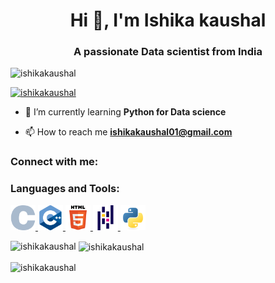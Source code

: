 
<h1 align="center">Hi 👋, I'm Ishika kaushal</h1>
<h3 align="center">A passionate Data scientist from India</h3>

<p align="left"> <img src="https://komarev.com/ghpvc/?username=ishikakaushal&label=Profile%20views&color=0e75b6&style=flat" alt="ishikakaushal" /> </p>

<p align="left"> <a href="https://github.com/ryo-ma/github-profile-trophy"><img src="https://github-profile-trophy.vercel.app/?username=ishikakaushal" alt="ishikakaushal" /></a> </p>

- 🌱 I’m currently learning **Python for Data science**

- 📫 How to reach me **ishikakaushal01@gmail.com**

<h3 align="left">Connect with me:</h3>
<p align="left">
</p>

<h3 align="left">Languages and Tools:</h3>
<p align="left"> <a href="https://www.cprogramming.com/" target="_blank" rel="noreferrer"> <img src="https://raw.githubusercontent.com/devicons/devicon/master/icons/c/c-original.svg" alt="c" width="40" height="40"/> </a> <a href="https://www.w3schools.com/cpp/" target="_blank" rel="noreferrer"> <img src="https://raw.githubusercontent.com/devicons/devicon/master/icons/cplusplus/cplusplus-original.svg" alt="cplusplus" width="40" height="40"/> </a> <a href="https://www.w3.org/html/" target="_blank" rel="noreferrer"> <img src="https://raw.githubusercontent.com/devicons/devicon/master/icons/html5/html5-original-wordmark.svg" alt="html5" width="40" height="40"/> </a> <a href="https://pandas.pydata.org/" target="_blank" rel="noreferrer"> <img src="https://raw.githubusercontent.com/devicons/devicon/2ae2a900d2f041da66e950e4d48052658d850630/icons/pandas/pandas-original.svg" alt="pandas" width="40" height="40"/> </a> <a href="https://www.python.org" target="_blank" rel="noreferrer"> <img src="https://raw.githubusercontent.com/devicons/devicon/master/icons/python/python-original.svg" alt="python" width="40" height="40"/> </a> </p>

<p><img align="left" src="https://github-readme-stats.vercel.app/api/top-langs?username=ishikakaushal&show_icons=true&locale=en&layout=compact" alt="ishikakaushal" /></p>

<p>&nbsp;<img align="center" src="https://github-readme-stats.vercel.app/api?username=ishikakaushal&show_icons=true&locale=en" alt="ishikakaushal" /></p>

<p><img align="center" src="https://github-readme-streak-stats.herokuapp.com/?user=ishikakaushal&" alt="ishikakaushal" /></p>
